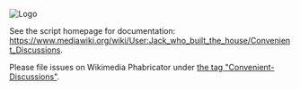 ![Logo](https://upload.wikimedia.org/wikipedia/commons/thumb/c/c9/Convenient_Discussions_English_logo_2.svg/407px-Convenient_Discussions_English_logo_2.svg.png)

See the script homepage for documentation: https://www.mediawiki.org/wiki/User:Jack_who_built_the_house/Convenient_Discussions.

Please file issues on Wikimedia Phabricator under [the tag "Convenient-Discussions"](https://phabricator.wikimedia.org/tag/convenient-discussions/).
